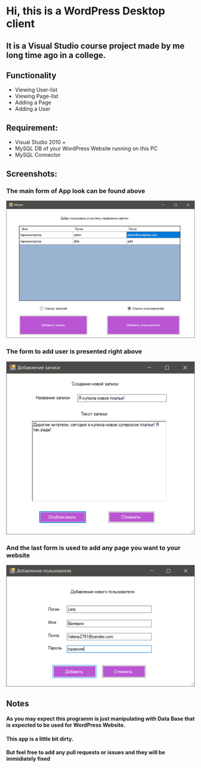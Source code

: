 # Hi, this is a WordPress Desktop client

## It is a Visual Studio course project made by me long time ago in a college.

## Functionality

* Viewing User-list
* Viewing Page-list
* Adding a Page
* Adding a User

## Requirement: 

* Visual Studio 2010 +
* MySQL DB of your WordPress Website running on this PC
* MySQL Connector

## Screenshots:

### The main form of App look can be found above
![Main Form](https://github.com/detarus/WordPressControl/raw/master/Screenshots/1.png)

### The form to add user is presented right above
![Add User](https://github.com/detarus/WordPressControl/raw/master/Screenshots/2.png)

### And the last form is used to add any page you want to your website
![Add Page](https://github.com/detarus/WordPressControl/raw/master/Screenshots/3.png)

## Notes

#### As you may expect this programm is just manipulating with Data Base that is expected to be used for WordPress Website.
#### This app is a little bit dirty.
#### But feel free to add any pull requests or issues and they will be immidiately fixed